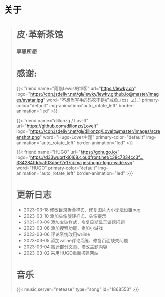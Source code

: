 # 关于

> # 皮·革新茶馆
> 
> ### 享思所想
> 
> # 感谢:
>
> {{< friend name="雨临Lewis的博客" url="https://lewky.cn" logo="https://cdn.jsdelivr.net/gh/lewky/lewky.github.io@master/images/avatar.jpg" word="不想当写手的码农不是好咸鱼_(xз」∠)_" primary-color="default" img-animation="auto_rotate_left" border-animation="led" >}}
>
> {{< friend name="dillonzq / LoveIt" url="https://github.com/dillonzq/LoveIt" logo="https://cdn.jsdelivr.net/gh/dillonzq/LoveIt@master/images/screenshot.png" word="Hugo-LoveIt主题" primary-color="default" img-animation="auto_rotate_left" border-animation="led" >}}
>
> {{< friend name="HUGO" url="https://gohugo.io/" logo="https://d33wubrfki0l68.cloudfront.net/c38c7334cc3f…334284fddcaf03d5e/2e17c/images/hugo-logo-wide.svg" word="HUGO"  primary-color="default" img-animation="auto_rotate_left" border-animation="led" >}}
>
> # 更新日志
> - 2023-03-18 修改目录折叠样式、修复图片大小无法设置bug
> - 2023-03-10 添加头像旋转样式、头像提示
> - 2023-03-09 添加友链样式、修复日期显示错误问题
> - 2023-03-08 添加搜索功能、添加小游戏
> - 2023-03-06 评论系统改用waline
> - 2023-03-05 添加valine评论系统、修复页面缺失问题
> - 2023-03-04 搬迁部分文章、修改主题内容
> - 2023-03-02 采用HUGO重新搭建网站
> # 音乐
> {{< music server="netease" type="song" id="1868553" >}}
>
